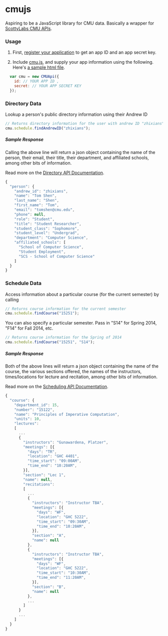 cmujs
=====

Aspiring to be a JavaScript library for CMU data. Basically a wrapper for [ScottyLabs CMU APIs](https://apis.scottylabs.org).


### Usage

1. First, [register your application](https://apis.scottylabs.org/apps) to get an app ID and an app secret key.

2. Include [cmu.js](https://github.com/ryhan/cmujs/blob/master/cmu.js), and supply your app information using the following. Here's [a sample html file](https://github.com/ryhan/cmujs/blob/master/sample.html).
```javascript
  var cmu = new CMUApi({
    id: // YOUR APP ID ,
    secret: // YOUR APP SECRET KEY
  });
```

### Directory Data

Lookup a person's public directory information using their Andrew ID
```javascript
// Returns directory information for the user with andrew ID "zhixians"
cmu.schedule.findAndrewID("zhixians");
```

##### Sample Response

Calling the above line will return a json object containing the name of the person, their email, their title, their department, and affiliated schools, among other bits of information.

Read more on the [Directory API Documentation](https://apis.scottylabs.org/documentation/directory).
```javascript
{
  "person": {
    "andrew_id": "zhixians",
    "name": "Tom Shen",
    "last_name": "Shen",
    "first_name": "Tom",
    "email": "tomshen@cmu.edu",
    "phone": null,
    "role": "Student",
    "title": "Student Researcher",
    "student_class": "Sophomore",
    "student_level": "Undergrad",
    "department": "Computer Science",
    "affiliated_schools": [
      "School of Computer Science",
      "Student Employment",
      "SCS - School of Computer Science"
    ]
  }
}
```

### Schedule Data

Access information about a particular course (for the current semester) by calling
```javascript
// Returns course information for the current semester
cmu.schedule.findCourse("15251");
```

You can also specify a particular semester. Pass in "S14" for Spring 2014, "F14" for Fall 2014, etc.
```javascript
// Returns course information for the Spring of 2014
cmu.schedule.findCourse("15251", "S14");
```

##### Sample Response

Both of the above lines will return a json object containing the name of the course, the various sections offered, the names of the instructors, times/locations for lecture and recitation, among other bits of information.

Read more on the [Scheduling API Documentation](https://apis.scottylabs.org/documentation/scheduling).
```javascript
{
  "course": {
    "department_id": 15,
    "number": "15122",
    "name": "Principles of Imperative Computation",
    "units": 10,
    "lectures":
    [
      ...
      {
        "instructors": "Gunawardena, Platzer",
        "meetings": [{
          "days": "TR",
          "location": "GHC 4401",
          "time_start": "09:00AM",
          "time_end": "10:20AM",
        }],
        "section": "Lec 1",
        "name": null,
        "recitations":
        [
          ...
          {
            "instructors": "Instructor TBA",
            "meetings": [{
              "days": "WF",
              "location": "GHC 5222",
              "time_start": "09:30AM",
              "time_end": "10:20AM",
            }],
            "section": "A",
            "name": null
          },
          {
            "instructors": "Instructor TBA",
            "meetings": [{
              "days": "WF",
              "location": "GHC 5222",
              "time_start": "10:30AM",
              "time_end": "11:20AM",
            }],
            "section": "B",
            "name": null
          },
          ...
        ]
      }
      ...
    ]
  }
}
```
